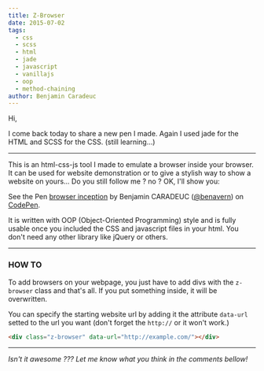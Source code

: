 ```yaml
---
title: Z-Browser
date: 2015-07-02
tags:
  - css
  - scss
  - html
  - jade
  - javascript
  - vanillajs
  - oop
  - method-chaining
author: Benjamin Caradeuc
---
```


Hi,

I come back today to share a new pen I made. Again I used jade for the HTML and SCSS for the CSS. (still learning...)

---

This is an html-css-js tool I made to emulate a browser inside your browser. It can be used for website demonstration or to give a stylish way to show a website on yours... Do you still follow me ? no ? OK, I'll show you:

<p data-height="490" data-theme-id="0" data-slug-hash="zGRBJe" data-default-tab="result" data-user="benavern" class='codepen'>See the Pen <a href='http://codepen.io/benavern/pen/zGRBJe/'>browser inception</a> by Benjamin CARADEUC (<a href='http://codepen.io/benavern'>@benavern</a>) on <a href='http://codepen.io'>CodePen</a>.</p>
<script async src="//assets.codepen.io/assets/embed/ei.js"></script>

It is written with OOP (Object-Oriented Programming) style and is fully usable once you included the CSS and javascript files in your html. You don't need any other library like jQuery or others.

---

### HOW TO

To add browsers on your webpage, you just have to add divs with the `z-browser` class and that's all. If you put something inside, it will be overwritten.

You can specify the starting website url by adding it the attribute `data-url` setted to the url you want (don't forget the `http://` or it won't work.)

```html
<div class="z-browser" data-url="http://example.com/"></div>
```

---

_Isn't it awesome ??? Let me know what you think in the comments bellow!_
